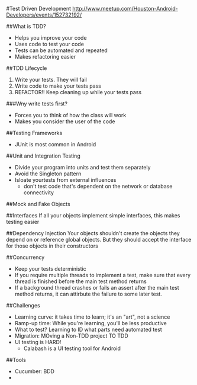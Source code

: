 #Test Driven Development
http://www.meetup.com/Houston-Android-Developers/events/152732192/

##What is TDD?
-  Helps you improve your code
-  Uses code to test your code
-  Tests can be automated and repeated
-  Makes refactoring easier

##TDD Lifecycle
1. Write your tests. They will fail
2. Write code to make your tests pass
3. REFACTOR!! Keep cleaning up while your tests pass

###Wny write tests first?
-  Forces you to think of how the class will work
-  Makes you consider the user of the code

##Testing Frameworks
-  JUnit is most common in Android

##Unit and Integration Testing
-  Divide your program into units and test them separately
-  Avoid the Singleton pattern
-  Isloate yourtests from external influences
    -  don't test code that's dependent on the network or database connectivity

##Mock and Fake Objects

##Interfaces
If all your objects implement simple interfaces, this makes testing easier

##Dependency Injection
Your objects shouldn't create the objects they depend on or reference global objects. But they should accept the interface for those objects in their constructors

##Concurrency
-  Keep your tests deterministic
-  If you require multiple threads to implement a test, make sure that every thread is finished before the main test method returns
-  If a background thread crashes or fails an assert after the main test method returns, it can attirbute the failure to some later test.

##Challenges
-  Learning curve: it takes time to learn; it's an "art", not a science
-  Ramp-up time: While you're learning, you'll be less productive
-  What to test? Learning to ID what parts need automated test
-  Migration: MOving a Non-TDD project TO TDD
-  UI testing is HARD!
    -  Calabash is a UI testing tool for Android

##Tools
-  Cucumber: BDD
-  

